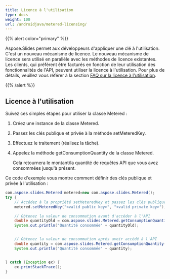 ```yaml
---
title: Licence à l'utilisation
type: docs
weight: 100
url: /androidjava/metered-licensing/
---
```


{{% alert color="primary" %}} 

Aspose.Slides permet aux développeurs d'appliquer une clé à l'utilisation. C'est un nouveau mécanisme de licence. Le nouveau mécanisme de licence sera utilisé en parallèle avec les méthodes de licence existantes. Les clients, qui préfèrent être facturés en fonction de leur utilisation des fonctionnalités de l'API, peuvent utiliser la licence à l'utilisation. Pour plus de détails, veuillez vous référer à la section [FAQ sur la licence à l'utilisation](https://purchase.aspose.com/faqs/licensing/metered).

{{% /alert %}} 
## **Licence à l'utilisation**
Suivez ces simples étapes pour utiliser la classe Metered :

1. Créez une instance de la classe Metered.

1. Passez les clés publique et privée à la méthode setMeteredKey.

1. Effectuez le traitement (réalisez la tâche).

1. Appelez la méthode getConsumptionQuantity de la classe Metered.

   Cela retournera le montant/la quantité de requêtes API que vous avez consommées jusqu'à présent.

Ce code d'exemple vous montre comment définir des clés publique et privée à l'utilisation :

```java
com.aspose.slides.Metered metered=new com.aspose.slides.Metered();
try {
    // Accédez à la propriété setMeteredKey et passez les clés publique et privée en paramètres
    metered.setMeteredKey("<valid pablic key>", "<valid private key>");

    // Obtenez la valeur de consommation avant d'accéder à l'API
    double quantityOld = com.aspose.slides.Metered.getConsumptionQuantity();
    System.out.println("Quantité consommée" + quantityOld);


    // Obtenez la valeur de consommation après avoir accédé à l'API
    double quantity = com.aspose.slides.Metered.getConsumptionQuantity();
    System.out.println("Quantité consommée" + quantity);


} catch (Exception ex) {
    ex.printStackTrace();
}
```